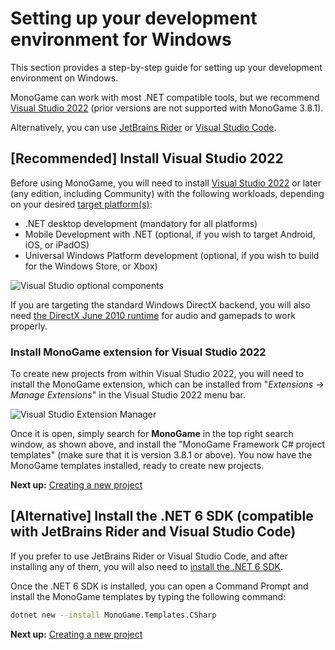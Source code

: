 # Setting up your development environment for Windows

This section provides a step-by-step guide for setting up your development environment on Windows.

MonoGame can work with most .NET compatible tools, but we recommend [Visual Studio 2022](https://visualstudio.microsoft.com/vs/) (prior versions are not supported with MonoGame 3.8.1).

Alternatively, you can use [JetBrains Rider](https://www.jetbrains.com/rider/) or [Visual Studio Code](https://code.visualstudio.com/).

## [Recommended] Install Visual Studio 2022

Before using MonoGame, you will need to install [Visual Studio 2022](https://visualstudio.microsoft.com/vs/) or later (any edition, including Community) with the following workloads, depending on your desired [target platform(s)](~/platforms.md):

* .NET desktop development (mandatory for all platforms)
* Mobile Development with .NET (optional, if you wish to target Android, iOS, or iPadOS)
* Universal Windows Platform development (optional, if you wish to build for the Windows Store, or Xbox)

![Visual Studio optional components](~/images/getting_started/1_installer_vs_components.png)

If you are targeting the standard Windows DirectX backend, you will also need [the DirectX June 2010 runtime](https://www.microsoft.com/en-us/download/details.aspx?id=8109) for audio and gamepads to work properly.

### Install MonoGame extension for Visual Studio 2022

To create new projects from within Visual Studio 2022, you will need to install the MonoGame extension, which can be installed from "*Extensions -> Manage Extensions*" in the Visual Studio 2022 menu bar.

![Visual Studio Extension Manager](~/images/getting_started/1_VisualStudioExtensionManager.png)

Once it is open, simply search for **MonoGame** in the top right search window, as shown above, and install the "MonoGame Framework C# project templates" (make sure that it is version 3.8.1 or above).  You now have the MonoGame templates installed, ready to create new projects.

**Next up:** [Creating a new project](2_creating_a_new_project_vs.md)

## [Alternative] Install the .NET 6 SDK (compatible with JetBrains Rider and Visual Studio Code)

If you prefer to use JetBrains Rider or Visual Studio Code, and after installing any of them, you will also need to [install the .NET 6 SDK](https://dotnet.microsoft.com/en-us/download/dotnet/6.0).

Once the .NET 6 SDK is installed, you can open a Command Prompt and install the MonoGame templates by typing the following command:

```sh
dotnet new --install MonoGame.Templates.CSharp
```

**Next up:** [Creating a new project](2_creating_a_new_project_vs.md)
